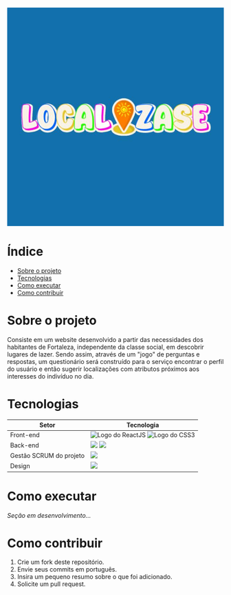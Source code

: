 ![Logo do projeto](./localizase-logo.jpeg)

# Índice
- [Sobre o projeto](#sobre-o-projeto)
- [Tecnologias](#tecnologias)
- [Como executar](#como-executar)
- [Como contribuir](#como-contribuir)


# Sobre o projeto
Consiste em um website desenvolvido a partir das necessidades dos habitantes de Fortaleza, independente da classe social, em descobrir lugares de lazer. Sendo assim, através de um "jogo" de perguntas e respostas, um questionário será construído para o serviço encontrar o perfil do usuário e então sugerir localizações com atributos próximos aos interesses do indivíduo no dia.


# Tecnologias

Setor                   | Tecnologia
----------------------- | -----------------
Front-end               | <img src="https://img.shields.io/badge/-ReactJs-61DAFB?logo=react&logoColor=black&style=for-the-badge" alt="Logo do ReactJS"> <img src="https://img.shields.io/badge/css3-2965F1?style=for-the-badge&logo=css3&logoColor=white" alt="Logo do CSS3"/>
Back-end                | <img src="https://img.shields.io/badge/express-3C873A?style=for-the-badge&logo=express&logoColor=white"/> <img src="https://img.shields.io/badge/firebase-F5820D?style=for-the-badge&logo=firebase&logoColor=white"/>
Gestão SCRUM do projeto | <img src="https://img.shields.io/badge/clickup-BF6B99?style=for-the-badge&logo=clickup&logoColor=white" height="25"/>
Design                  | <img src="https://img.shields.io/badge/figma-0078D6?style=for-the-badge&logo=figma&logoColor=white" height="25"/>


# Como executar
*Seção em desenvolvimento...*


# Como contribuir
1. Crie um fork deste repositório.
2. Envie seus commits em português.
3. Insira um pequeno resumo sobre o que foi adicionado.
4. Solicite um pull request.
